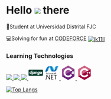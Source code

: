 # Hello <img src="https://raw.githubusercontent.com/MartinHeinz/MartinHeinz/master/wave.gif" width="30px"> there
🚀Student at Universidad Distrital FJC 

💻Solving for fun at [CODEFORCE](https://codeforces.com/profile/JK11LL) 
<a href="https://codeforces.com/profile/jk11ll" target="blank"><img align="center" src="https://cdn.jsdelivr.net/npm/simple-icons@3.0.1/icons/codeforces.svg" alt="jk11ll" height="30" width="40" /></a>

<h3 align="left">Learning Technologies</h3>

<p align="left"> 
    <a href="https://www.java.com" target="_blank"> <img src="https://img.icons8.com/color/48/000000/java-coffee-cup-logo.png"/> </a>
    <a href="https://spring.io/projects/spring-boot" target="_blank"> <img src="https://img.icons8.com/color/48/000000/spring-logo.png"/> </a> 
    <a href="https://www.python.org" target="_blank"> <img src="https://img.icons8.com/color/48/000000/python.png"/> </a> 
  <img src="https://raw.githubusercontent.com/devicons/devicon/master/icons/django/django-original.svg" alt="django" width="40" height="40"/> </a>
  <a href="https://www.python.org" target="_blank"> <a href="https://dotnet.microsoft.com/" target="_blank"> <img src="https://raw.githubusercontent.com/devicons/devicon/master/icons/dot-net/dot-net-original-wordmark.svg" alt="dotnet" width="40" height="40"/> </a>
    <a href="https://www.w3schools.com/cs/" target="_blank"> <img src="https://raw.githubusercontent.com/devicons/devicon/master/icons/csharp/csharp-original.svg" alt="csharp" width="40" height="40"/>
 <a href="https://www.w3schools.com/cpp/" target="_blank"> <img src="https://raw.githubusercontent.com/devicons/devicon/master/icons/cplusplus/cplusplus-original.svg" alt="cplusplus" width="40" height="40"/> </a> </p>


[![Top Langs](https://github-readme-stats.vercel.app/api/top-langs/?username=JK11LL&layout=compact&theme=dark)](https://github.com/JK11LL/github-readme-stats)
